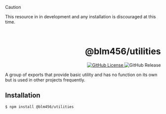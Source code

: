 > [!CAUTION]
> This resource in in development and any installation is discouraged at this time.

<p align="center">
  <br/>
  <!-- <a href="https://authjs.dev" target="_blank"><img width="96px" src="https://authjs.dev/img/logo-sm.png" /></a> -->
  <h1 align="right">@blm456/utilities</h1>
  <p align="right">
    <a href="https://github.com/blm456/blm456-utilities/blob/release/LICENSE">
      <img alt="GitHub License" src="https://img.shields.io/github/license/blm456/blm456-utilities?style=plastic&logo=Pagekit">
    </a>
    <img alt="GitHub Release" src="https://img.shields.io/github/v/release/blm456/nodejs-utilities?sort=semver&display_name=tag&style=plastic&logo=github&label=release">
  </p>
  <p align="left">A group of exports that provide basic utility and has no function on its own but is used in other projects frequently.</p>
</p>

## Installation

```
$ npm install @blm456/utilities
```
